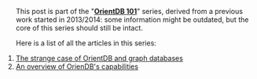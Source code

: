 <ol class="aseries">
	<p>This post is part of the "<strong><a href="/blog/categories/orientdb-101/">OrientDB 101</a></strong>" series, derived from a previous work started in 2013/2014: some
	information might be outdated, but the core of this series should still be intact.</p>
	<p>Here is a list of all the articles in this series:</p>
	<li>
		<a href="/the-strange-case-of-orientdb-and-graph-databases/">The strange case of OrientDB and graph databases</a>
	</li>
	<li>
		<a href="/an-overview-of-orientdbs-capabilities/">An overview of OrienDB's capabilities</a>
	</li>
</ol>
